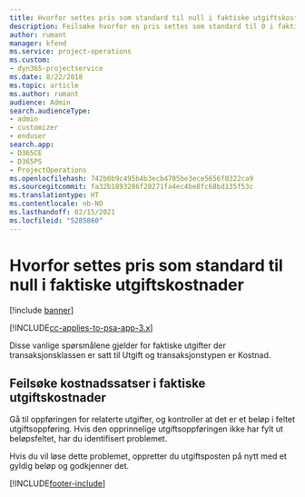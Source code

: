 ```yaml
---
title: Hvorfor settes pris som standard til null i faktiske utgiftskostnader?
description: Feilsøke hvorfor en pris settes som standard til 0 i faktiske utgiftskostnader.
author: rumant
manager: kfend
ms.service: project-operations
ms.custom:
- dyn365-projectservice
ms.date: 8/22/2018
ms.topic: article
ms.author: rumant
audience: Admin
search.audienceType:
- admin
- customizer
- enduser
search.app:
- D365CE
- D365PS
- ProjectOperations
ms.openlocfilehash: 742b0b9c495b4b3ecb4705be3ece5656f0322ca9
ms.sourcegitcommit: fa32b1893286f20271fa4ec4be8fc68bd135f53c
ms.translationtype: HT
ms.contentlocale: nb-NO
ms.lasthandoff: 02/15/2021
ms.locfileid: "5285860"
---
```

# <a name="why-is-the-price-defaulting-to-zero-on-expense-cost-actuals"></a>Hvorfor settes pris som standard til null i faktiske utgiftskostnader

[!include [banner](../includes/psa-now-project-operations.md)]

[!INCLUDE[cc-applies-to-psa-app-3.x](../includes/cc-applies-to-psa-app-3x.md)]

Disse vanlige spørsmålene gjelder for faktiske utgifter der transaksjonsklassen er satt til Utgift og transaksjonstypen er Kostnad.

## <a name="troubleshooting-cost-rates-on-expense-cost-actuals"></a>Feilsøke kostnadssatser i faktiske utgiftskostnader

Gå til oppføringen for relaterte utgifter, og kontroller at det er et beløp i feltet utgiftsoppføring. Hvis den opprinnelige utgiftsoppføringen ikke har fylt ut beløpsfeltet, har du identifisert problemet.
 
Hvis du vil løse dette problemet, oppretter du utgiftsposten på nytt med et gyldig beløp og godkjenner det.


[!INCLUDE[footer-include](../includes/footer-banner.md)]